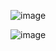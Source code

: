 ![image](https://github.com/user-attachments/assets/01a9675f-f237-4cb2-b01c-e87be36c6230)

![image](https://github.com/user-attachments/assets/98956a2e-bb4c-4570-8c0f-0df802b4b375)
